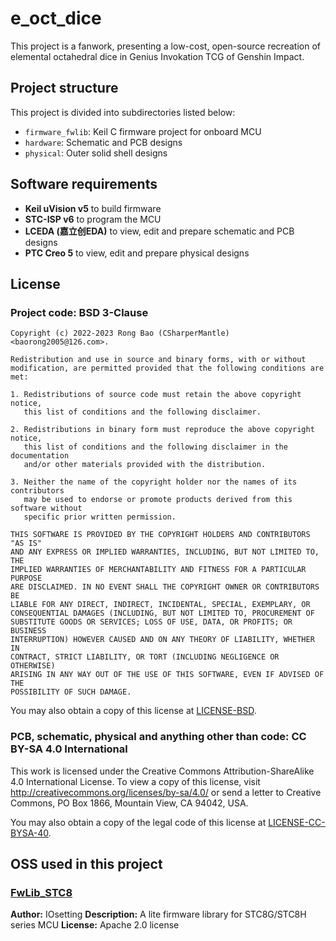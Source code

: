 # e_oct_dice

This project is a fanwork, presenting a low-cost, open-source recreation of elemental octahedral dice in Genius Invokation TCG of Genshin Impact.

## Project structure

This project is divided into subdirectories listed below:

* `firmware_fwlib`: Keil C firmware project for onboard MCU
* `hardware`: Schematic and PCB designs
* `physical`: Outer solid shell designs

## Software requirements

* **Keil uVision v5** to build firmware
* **STC-ISP v6** to program the MCU
* **LCEDA (嘉立创EDA)** to view, edit and prepare schematic and PCB designs
* **PTC Creo 5** to view, edit and prepare physical designs

## License

### Project code: BSD 3-Clause

```plain
Copyright (c) 2022-2023 Rong Bao (CSharperMantle) <baorong2005@126.com>.

Redistribution and use in source and binary forms, with or without
modification, are permitted provided that the following conditions are met:

1. Redistributions of source code must retain the above copyright notice,
   this list of conditions and the following disclaimer.

2. Redistributions in binary form must reproduce the above copyright notice,
   this list of conditions and the following disclaimer in the documentation
   and/or other materials provided with the distribution.

3. Neither the name of the copyright holder nor the names of its contributors
   may be used to endorse or promote products derived from this software without
   specific prior written permission.

THIS SOFTWARE IS PROVIDED BY THE COPYRIGHT HOLDERS AND CONTRIBUTORS "AS IS"
AND ANY EXPRESS OR IMPLIED WARRANTIES, INCLUDING, BUT NOT LIMITED TO, THE
IMPLIED WARRANTIES OF MERCHANTABILITY AND FITNESS FOR A PARTICULAR PURPOSE
ARE DISCLAIMED. IN NO EVENT SHALL THE COPYRIGHT OWNER OR CONTRIBUTORS BE
LIABLE FOR ANY DIRECT, INDIRECT, INCIDENTAL, SPECIAL, EXEMPLARY, OR
CONSEQUENTIAL DAMAGES (INCLUDING, BUT NOT LIMITED TO, PROCUREMENT OF
SUBSTITUTE GOODS OR SERVICES; LOSS OF USE, DATA, OR PROFITS; OR BUSINESS
INTERRUPTION) HOWEVER CAUSED AND ON ANY THEORY OF LIABILITY, WHETHER IN
CONTRACT, STRICT LIABILITY, OR TORT (INCLUDING NEGLIGENCE OR OTHERWISE)
ARISING IN ANY WAY OUT OF THE USE OF THIS SOFTWARE, EVEN IF ADVISED OF THE
POSSIBILITY OF SUCH DAMAGE.
```

You may also obtain a copy of this license at [LICENSE-BSD](LICENSE-BSD).

### PCB, schematic, physical and anything other than code: CC BY-SA 4.0 International

This work is licensed under the Creative Commons Attribution-ShareAlike 4.0 International License. To view a copy of this license, visit http://creativecommons.org/licenses/by-sa/4.0/ or send a letter to Creative Commons, PO Box 1866, Mountain View, CA 94042, USA.

You may also obtain a copy of the legal code of this license at [LICENSE-CC-BYSA-40](LICENSE-CC-BYSA-40).

## OSS used in this project

### [FwLib_STC8](https://github.com/IOsetting/FwLib_STC8)

**Author:** IOsetting
**Description:** A lite firmware library for STC8G/STC8H series MCU
**License:** Apache 2.0 license
